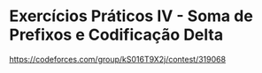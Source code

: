 # Exercícios Práticos IV - Soma de Prefixos e Codificação Delta

https://codeforces.com/group/kS016T9X2j/contest/319068